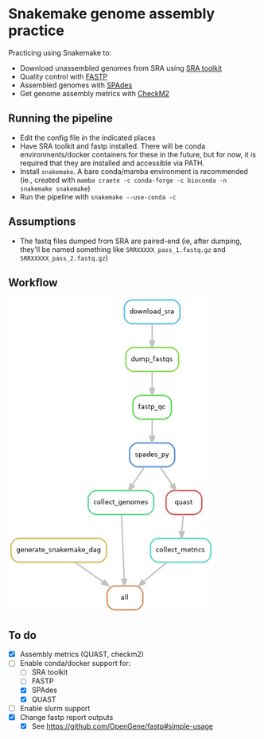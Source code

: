 # Snakemake genome assembly practice

Practicing using Snakemake to:
* Download unassembled genomes from SRA using [SRA toolkit](https://github.com/ncbi/sra-tools/wiki)
* Quality control with [FASTP](https://github.com/OpenGene/fastp)
* Assembled genomes with [SPAdes](https://github.com/ablab/spades#sec3.1)
* Get genome assembly metrics with [CheckM2](https://github.com/chklovski/CheckM2)

## Running the pipeline

* Edit the config file in the indicated places
* Have SRA toolkit and fastp installed. There will be conda environments/docker containers for these in the future, but for now, it is required that they are installed and accessible via PATH.
* Install `snakemake`. A bare conda/mamba environment is recommended (ie., created with `mamba craete -c conda-forge -c bioconda -n snakemake snakemake`)
* Run the pipeline with `snakemake --use-conda -c`

## Assumptions

* The fastq files dumped from SRA are paired-end (ie, after dumping, they'll be named something like `SRRXXXXX_pass_1.fastq.gz` and `SRRXXXXX_pass_2.fastq.gz`)

## Workflow

![](results/snakemake_dag.png)

## To do

- [x] Assembly metrics (QUAST, checkm2)
- [ ] Enable conda/docker support for:
    - [ ] SRA toolkit
    - [ ] FASTP
    - [x] SPAdes
    - [x] QUAST
- [ ] Enable slurm support
- [x] Change fastp report outputs
    - [x] See https://github.com/OpenGene/fastp#simple-usage
